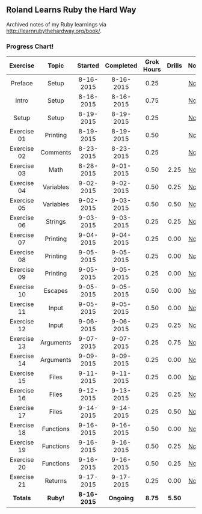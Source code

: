 ## Roland Learns Ruby the Hard Way
Archived notes of my Ruby learnings via http://learnrubythehardway.org/book/.

### Progress Chart!
| Exercise    | Topic     | Started       | Completed     | Grok Hours    | Drills       | Notes |
|:-----------:|:---------:|:-------------:|:-------------:|:-------------:|:------------:|:-----:|
| Preface     | Setup     | 8-16-2015     | 8-16-2015     | 0.25          |              | [Notes](Exercise%2000%20-%20Preface) |
| Intro       | Setup     | 8-16-2015     | 8-16-2015     | 0.75          |              | [Notes](Exercise%2000%20-%20The%20Introduction) |
| Setup       | Setup     | 8-19-2015     | 8-19-2015     | 0.25          |              | [Notes](Exercise%2000%20-%20The%20Setup) |
| Exercise 01 | Printing  | 8-19-2015     | 8-19-2015     | 0.50          |              | [Notes](Exercises%2001-10/Exercise%2001%20-%20A%20Good%20First%20Program) |
| Exercise 02 | Comments  | 8-23-2015     | 8-23-2015     | 0.25          |              | [Notes](Exercises%2001-10/Exercise%2002%20-%20Comments%20and%20Pound%20Characters) |
| Exercise 03 | Math      | 8-28-2015     | 9-01-2015     | 0.50          | 2.25         | [Notes](Exercises%2001-10/Exercise%2003%20-%20Numbers%20and%20Math) |
| Exercise 04 | Variables | 9-02-2015     | 9-02-2015     | 0.50          | 0.25         | [Notes](Exercises%2001-10/Exercise%2004%20-%20Variables%20and%20Names) |
| Exercise 05 | Variables | 9-02-2015     | 9-03-2015     | 0.50          | 0.50         | [Notes](Exercises%2001-10/Exercise%2005%20-%20More%20Variables%20and%20Printing) |
| Exercise 06 | Strings   | 9-03-2015     | 9-03-2015     | 0.25          | 0.25         | [Notes](Exercises%2001-10/Exercise%2006%20-%20Strings%20and%20Text) |
| Exercise 07 | Printing  | 9-04-2015     | 9-04-2015     | 0.25          | 0.00         | [Notes](Exercises%2001-10/Exercise%2007%20-%20More%20Printing) |
| Exercise 08 | Printing  | 9-05-2015     | 9-05-2015     | 0.25          | 0.00         | [Notes](Exercises%2001-10/Exercise%2008%20-%20Printing%20Printing) |
| Exercise 09 | Printing  | 9-05-2015     | 9-05-2015     | 0.25          | 0.00         | [Notes](Exercises%2001-10/Exercise%2009%20-%20Printing%20Printing%20Printing) |
| Exercise 10 | Escapes   | 9-05-2015     | 9-05-2015     | 0.50          | 0.00         | [Notes](Exercises%2001-10/Exercise%2010%20-%20What%20Was%20That) |
| Exercise 11 | Input     | 9-05-2015     | 9-05-2015     | 0.50          | 0.00         | [Notes](Exercises%2011-20/Exercise%2011%20-%20More%20Questions) |
| Exercise 12 | Input     | 9-06-2015     | 9-06-2015     | 0.25          | 0.25         | [Notes](Exercises%2011-20/Exercise%2012%20-%20Prompting%20People%20for%20Numbers) |
| Exercise 13 | Arguments | 9-07-2015     | 9-07-2015     | 0.25          | 0.75         | [Notes](Exercises%2011-20/Exercise%2013%20-%20Parameters%20Unpacking%20Variables) |
| Exercise 14 | Arguments | 9-09-2015     | 9-09-2015     | 0.25          | 0.00         | [Notes](Exercises%2011-20/Exercise%2014%20-%20Prompting%20and%20Passing) |
| Exercise 15 | Files     | 9-11-2015     | 9-11-2015     | 0.25          | 0.00         | [Notes](Exercises%2011-20/Exercise%2015%20-%20Reading%20Files) |
| Exercise 16 | Files     | 9-12-2015     | 9-13-2015     | 0.25          | 0.25         | [Notes](Exercises%2011-20/Exercise%2016%20-%20Reading%20and%20Writing%20Files) |
| Exercise 17 | Files     | 9-14-2015     | 9-14-2015     | 0.25          | 0.50         | [Notes](Exercises%2011-20/Exercise%2017%20-%20More%20Files) |
| Exercise 18 | Functions | 9-16-2015     | 9-16-2015     | 0.50          | 0.00         | [Notes](Exercises%2011-20/Exercise%2018%20-%20Names%20Variables%20Code%20Functions) |
| Exercise 19 | Functions | 9-16-2015     | 9-16-2015     | 0.50          | 0.25         | [Notes](Exercises%2011-20/Exercise%2019%20-%20Functions%20and%20Variables) |
| Exercise 20 | Functions | 9-16-2015     | 9-16-2015     | 0.50          | 0.25         | [Notes](Exercises%2011-20/Exercise%2020%20-%20Functions%20and%20Files) |
| Exercise 21 | Returns   | 9-17-2015     | 9-17-2015     | 0.25          | 0.00         | [Notes](Exercises%2021-30/Exercise%2021%20-%20Functions%20Can%20Return%20Something) |
| **Totals**  | **Ruby!** | **8-16-2015** | **Ongoing**   | **8.75**      | **5.50**     | -     |
